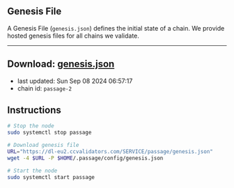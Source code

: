 ## Genesis File
A Genesis File (`genesis.json`) defines the initial state of a chain. We provide hosted genesis files for all chains we validate.

---
**Download: [genesis.json](https://dl-eu2.ccvalidators.com/SERVICE/passage/genesis.json)**
---

- last updated: Sun Sep 08 2024 06:57:17
- chain id: `passage-2`

## Instructions
```sh
# Stop the node
sudo systemctl stop passage

# Download genesis file
URL="https://dl-eu2.ccvalidators.com/SERVICE/passage/genesis.json"
wget -4 $URL -P $HOME/.passage/config/genesis.json

# Start the node
sudo systemctl start passage
```
